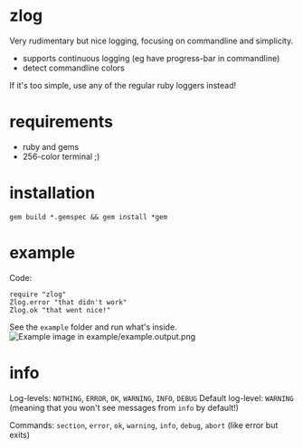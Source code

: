 # zlog

Very rudimentary but nice logging, focusing on commandline and simplicity.

* supports continuous logging (eg have progress-bar in commandline)
* detect commandline colors

If it's too simple, use any of the regular ruby loggers instead!

# requirements

* ruby and gems
* 256-color terminal ;)

# installation

    gem build *.gemspec && gem install *gem

# example

Code:

    require "zlog"
    Zlog.error "that didn't work"
    Zlog.ok "that went nice!"

See the `example` folder and run what's inside.
![Example image in example/example.output.png](https://github.com/arlimus/zlog/example/example.output.png "Example output")

# info

Log-levels: `NOTHING`, `ERROR`, `OK`, `WARNING`, `INFO`, `DEBUG`
Default log-level: `WARNING` (meaning that you won't see messages from `info` by default!)

Commands: `section`, `error`, `ok`, `warning`, `info`, `debug`, `abort` (like error but exits)